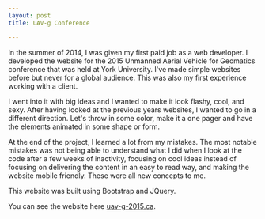 ```yaml
---
layout: post
title: UAV-g Conference

---
```

In the summer of 2014, I was given my first paid job as a web developer. I
developed the website for the 2015 Unmanned Aerial Vehicle for Geomatics conference
that was held at York University. I've made simple websites before but never for
a global audience. This was also my first experience working with a client.

I went into it with big ideas and I wanted to make it look flashy, cool, and sexy.
After having looked at the previous years websites, I wanted to go in a different
direction. Let's throw in some color, make it a one pager and have the elements
animated in some shape or form.

At the end of the project, I learned a lot from my mistakes. The most notable mistakes
was not being able to understand what I did when I look at the code after a few weeks
of inactivity, focusing on cool ideas instead of focusing on delivering the content
in an easy to read way, and making the website mobile friendly. These were all
new concepts to me.

This website was built using Bootstrap and JQuery.

You can see the website here <a href="http://www.uav-g-2015.ca">uav-g-2015.ca</a>.
